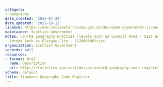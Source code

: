 ```yaml
---
category:
- Geography
date_created: '2014-07-29'
date_updated: '2021-10-12'
license: https://www.nationalarchives.gov.uk/doc/open-government-licence/version/3/
maintainer: Scottish Government
notes: <p>The geography Entities (levels such as Council Area - S12) and Instances
  (areas such as Glasgow City - S12000046)</p>
organization: Scottish Government
records: null
resources:
- format: html
  name: Description
  url: http://statistics.gov.scot/data/standard-geography-code-register
schema: default
title: Standard Geography Code Register
---
```

